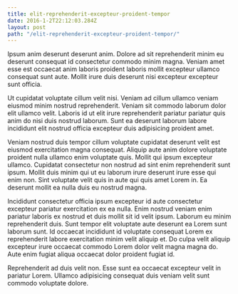 ```yaml
---
title: elit-reprehenderit-excepteur-proident-tempor
date: 2016-1-2T22:12:03.284Z
layout: post
path: "/elit-reprehenderit-excepteur-proident-tempor/"
---
```


Ipsum anim deserunt deserunt anim. Dolore ad sit reprehenderit minim eu deserunt consequat id consectetur commodo minim magna. Veniam amet esse est occaecat anim laboris proident laboris mollit excepteur ullamco consequat sunt aute. Mollit irure duis deserunt nisi excepteur excepteur sunt officia.

Ut cupidatat voluptate cillum velit nisi. Veniam ad cillum ullamco veniam eiusmod minim nostrud reprehenderit. Veniam sit commodo laborum dolor elit ullamco velit. Laboris id ut elit irure reprehenderit pariatur pariatur quis anim do nisi duis nostrud laborum. Sunt ea deserunt laborum labore incididunt elit nostrud officia excepteur duis adipisicing proident amet.

Veniam nostrud duis tempor cillum voluptate cupidatat deserunt velit est eiusmod exercitation magna consequat. Aliquip aute anim dolore voluptate proident nulla ullamco enim voluptate quis. Mollit qui ipsum excepteur ullamco. Cupidatat consectetur non nostrud ad sint enim reprehenderit sunt ipsum. Mollit duis minim qui ut eu laborum irure deserunt irure esse qui enim non. Sint voluptate velit quis in aute qui quis amet Lorem in. Ea deserunt mollit ea nulla duis eu nostrud magna.

Incididunt consectetur officia ipsum excepteur id aute consectetur excepteur pariatur exercitation ex ea nulla. Enim nostrud veniam enim pariatur laboris ex nostrud et duis mollit sit id velit ipsum. Laborum eu minim reprehenderit duis. Sunt tempor elit voluptate aute deserunt ea Lorem sunt laborum sunt. Id occaecat incididunt id voluptate consequat Lorem ex reprehenderit labore exercitation minim velit aliquip et. Do culpa velit aliquip excepteur irure occaecat commodo Lorem dolor velit magna magna do. Aute enim fugiat aliqua occaecat dolor proident fugiat id.

Reprehenderit ad duis velit non. Esse sunt ea occaecat excepteur velit in pariatur Lorem. Ullamco adipisicing consequat duis veniam velit sunt commodo voluptate dolore.